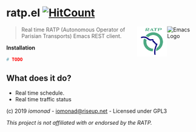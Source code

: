 # ratp.el [![HitCount](http://hits.dwyl.io/ratp/ratp.el.svg)](http://hits.dwyl.io/ratp/ratp.el)

<a href="https://github.com/iomonad/ratp.el"><img
  src="https://www.gnu.org/software/emacs/images/emacs.png" alt="Emacs Logo"
  width="80" height="80" align="right"></a> 
<a href="https://github.com/iomonad/ratp.el"><img
  src="https://raw.githubusercontent.com/iomonad/ratp.el/master/.github/logo.png" alt="RATP Logo"
  width="80" height="80" align="right"></a>

  > Real time RATP (Autonomous Operator of Parisian Transports) Emacs REST client.
 
**Installation**

```bash
# TODO
```
## What does it do?

* Real time schedule.
* Real time traffic status


(c) 2019 *iomonad* - <iomonad@riseup.net> - Licensed under GPL3

*This project is not affiliated with or endorsed by the RATP.*

